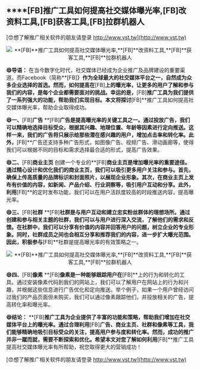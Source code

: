 ## ****[FB]**推广工具如何提高社交媒体曝光率,**[FB]**改资料工具,**[FB]**获客工具,**[FB]**拉群机器人**

[😍想了解推广相关软件的朋友请登录 http://www.vst.tw](http://www.vst.tw)

 <center><img src="https://vst.tw/MP4/tuiguang/png/7.png" alt="**[FB]**推广工具如何提高社交媒体曝光率,**[FB]**改资料工具,**[FB]**获客工具,**[FB]**拉群机器人"></center>

**😄导语：**
在当今数字化时代，社交媒体已经成为企业推广及品牌建设的重要渠道。而Facebook（简称**[FB]**）作为全球最大的社交媒体平台之一，自然成为众多企业选择的首选。然而，如何提高在**[FB]**上的曝光率，让更多的用户了解和参与我们的内容，是每个企业都需要面对的挑战。幸运的是，**[FB]**推广工具为我们提供了一系列强大的功能，帮助我们实现目标。本文将探讨**[FB]**推广工具如何提高社交媒体曝光率，帮助企业取得成功。

**😄一、**[FB]**广告**
**[FB]**广告是提高曝光率的关键工具之一。通过投放广告，我们可以精确地选择目标受众，根据其兴趣、地理位置、年龄等因素进行定向推送。这样一来，我们的广告将只展示给那些潜在感兴趣的用户，增加点击率和转化率。此外，**[FB]**广告还支持多种广告形式，如图像广告、视频广告、滑动画廊等，使得我们可以根据不同的目标和需求选择最合适的形式，提高广告效果。

**😄二、**[FB]**商业主页**
创建一个专业的**[FB]**商业主页是增加曝光率的重要途径。通过精心设计和优化我们的商业主页，我们可以吸引更多用户关注和参与。首先，确保上传高质量的品牌标识和封面照片，以展现企业形象。其次，在商业主页上发布有价值的内容，如新闻、产品介绍、行业洞察等，吸引用户互动和分享。此外，利用**[FB]**的定时发布功能，我们可以在用户活跃度较高的时段推送内容，提高曝光率。

**😄三、**[FB]**社群**
**[FB]**社群是与用户互动和建立忠实粉丝群体的理想场所。通过创建和参与相关主题的社群，我们可以与用户进行深入交流，了解他们的需求和反馈。在社群中，我们可以分享有价值的内容并回答用户的问题，树立企业的专业形象。同时，社群成员之间也会相互分享和推荐我们的内容，进一步扩大曝光范围。因此，积极参与**[FB]**社群是提高曝光率的有效策略之一。

 <center><img src="https://vst.tw/MP4/tuiguang/png/0.png" alt="**[FB]**推广工具如何提高社交媒体曝光率,**[FB]**改资料工具,**[FB]**获客工具,**[FB]**拉群机器人"></center>

**😄四、**[FB]**像素**
**[FB]**像素是一种能够跟踪用户在**[FB]**上的行为和转化的工具。通过安装像素代码到我们的网站上，我们可以了解用户在网站上的行为和兴趣，并根据这些信息进行广告优化和定向推送。举个例子，如果一个用户曾经访问过我们的产品页面但未购买，我们可以通过像素跟踪他们，并投放相关的广告，提高转化率和曝光率。

**😄结论：**
**[FB]**推广工具为企业提供了丰富的功能和策略，帮助我们增加在社交媒体平台上的曝光率。通过合理利用**[FB]**广告、商业主页、社群和像素等工具，我们能够精确地吸引目标受众的关注，提高用户参与度和转化率。然而，成功的推广并非一蹴而就，需要不断探索和优化。希望本文对您了解如何利用**[FB]**推广工具提高社交媒体曝光率有所帮助，祝您取得更大的营销成功！

[😍想了解推广相关软件的朋友请登录 http://www.vst.tw](http://www.vst.tw)



